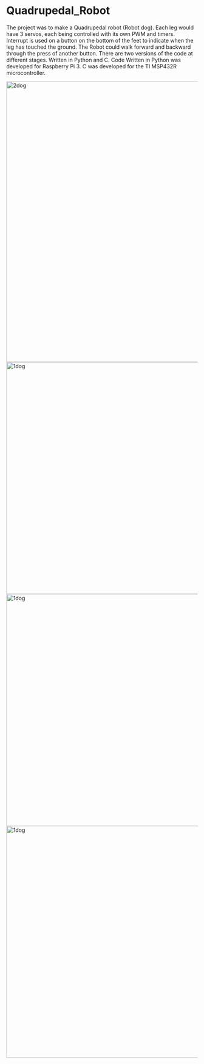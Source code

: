 # Quadrupedal_Robot
The project was to make a Quadrupedal robot (Robot dog). Each leg would have 3
servos, each being controlled with its own PWM and timers. Interrupt is used on
a button on the bottom of the feet to indicate when the leg has touched the
ground. The Robot could walk forward and backward through the
press of another button. There are two versions of the code at different stages. Written in Python and C. Code Written in Python was developed for Raspberry Pi 3. C was developed for the TI MSP432R microcontroller.

<img width="737" alt="2dog" src="https://github.com/FarhanAli24/Quadrupedal_Robot/assets/146472794/b352984d-0b9f-45d7-ba11-7832d820f837">
<img width="609" alt="1dog" src="https://github.com/FarhanAli24/Quadrupedal_Robot/assets/146472794/20407e5a-6aaa-4ae3-8c44-e3eb93ea9b64">
<img width="609" alt="1dog" src="https://github.com/FarhanAli24/Quadrupedal_Robot/assets/146472794/da53b889-c3d2-4984-81ba-4cc5a2d841ee">
<img width="609" alt="1dog" src="https://github.com/FarhanAli24/Quadrupedal_Robot/assets/146472794/d2e397f5-857b-46bf-a7ea-37e1b6da2089">

